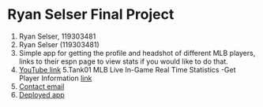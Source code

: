 # Ryan Selser Final Project
1. Ryan Selser, 119303481
2. Ryan Selser (119303481)
3. Simple app for getting the profile and headshot of different MLB players, links to their espn page to view stats if you would like to do that.
4. [YouTube link]()
5.Tank01 MLB Live In-Game Real Time Statistics -Get Player Information [link](https://rapidapi.com/tank01/api/tank01-mlb-live-in-game-real-time-statistics/playground/apiendpoint_13bc2798-0778-4d22-8f7b-55eada74a7dc)
6. [Contact email](rselser@terpmail.umd.edu)
7. [Deployed app]()

